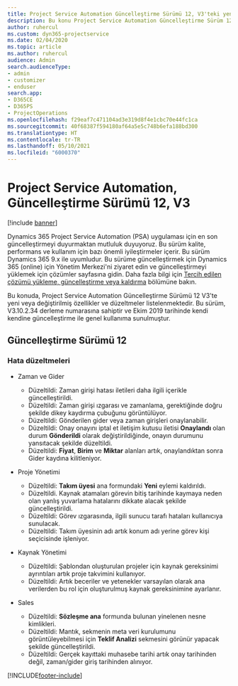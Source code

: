 ```yaml
---
title: Project Service Automation Güncelleştirme Sürümü 12, V3'teki yenilikler veya değişiklikler
description: Bu konu Project Service Automation Güncelleştirme Sürüm 12, V3'teki yenilikler hakkında bilgi sağlar.
author: ruhercul
ms.custom: dyn365-projectservice
ms.date: 02/04/2020
ms.topic: article
ms.author: ruhercul
audience: Admin
search.audienceType:
- admin
- customizer
- enduser
search.app:
- D365CE
- D365PS
- ProjectOperations
ms.openlocfilehash: f29eaf7c471104ad3e319d8f4e1cbc70e44fc1ca
ms.sourcegitcommit: 40f68387f594180af64a5e5c748b6efa188bd300
ms.translationtype: HT
ms.contentlocale: tr-TR
ms.lasthandoff: 05/10/2021
ms.locfileid: "6000370"
---
```

# <a name="project-service-automation-update-release-12-v3"></a>Project Service Automation, Güncelleştirme Sürümü 12, V3

[!include [banner](../includes/psa-now-project-operations.md)]

Dynamics 365 Project Service Automation (PSA) uygulaması için en son güncelleştirmeyi duyurmaktan mutluluk duyuyoruz. Bu sürüm kalite, performans ve kullanım için bazı önemli iyileştirmeler içerir. Bu sürüm Dynamics 365 9.x ile uyumludur. Bu sürüme güncelleştirmek için Dynamics 365 (online) için Yönetim Merkezi'ni ziyaret edin ve güncelleştirmeyi yüklemek için çözümler sayfasına gidin. Daha fazla bilgi için [Tercih edilen çözümü yükleme, güncelleştirme veya kaldırma](/power-platform/admin/install-remove-preferred-solution) bölümüne bakın.

Bu konuda, Project Service Automation Güncelleştirme Sürümü 12 V3'te yeni veya değiştirilmiş özellikler ve düzeltmeler listelenmektedir. Bu sürüm, V3.10.2.34 derleme numarasına sahiptir ve Ekim 2019 tarihinde kendi kendine güncelleştirme ile genel kullanıma sunulmuştur.

## <a name="update-release-12"></a>Güncelleştirme Sürümü 12

### <a name="bug-fixes"></a>Hata düzeltmeleri

- Zaman ve Gider

    - Düzeltildi: Zaman girişi hatası iletileri daha ilgili içerikle güncelleştirildi.
    - Düzeltildi: Zaman girişi ızgarası ve zamanlama, gerektiğinde doğru şekilde dikey kaydırma çubuğunu görüntülüyor.
    - Düzeltildi: Gönderilen gider veya zaman girişleri onaylanabilir.
    - Düzeltildi: Onay onayını iptal et iletişim kutusu iletisi **Onaylandı** olan durum **Gönderildi** olarak değiştirildiğinde, onayın durumunu yansıtacak şekilde düzeltildi.
    - Düzeltildi: **Fiyat**, **Birim** ve **Miktar** alanları artık, onaylandıktan sonra Gider kaydına kilitleniyor.

- Proje Yönetimi

    - Düzeltildi: **Takım üyesi** ana formundaki **Yeni** eylemi kaldırıldı.
    - Düzeltildi. Kaynak atamaları görevin bitiş tarihinde kaymaya neden olan yanlış yuvarlama hatalarını dikkate alacak şekilde güncelleştirildi.
    - Düzeltildi: Görev ızgarasında, ilgili sunucu tarafı hataları kullanıcıya sunulacak.
    - Düzeltildi: Takım üyesinin adı artık konum adı yerine görev kişi seçicisinde işleniyor.

- Kaynak Yönetimi

    - Düzeltildi: Şablondan oluşturulan projeler için kaynak gereksinimi ayrıntıları artık proje takvimini kullanıyor.
    - Düzeltildi: Artık beceriler ve yetenekler varsayılan olarak ana verilerden bu rol için oluşturulmuş kaynak gereksinimine ayarlanır.

- Sales

    - Düzeltildi: **Sözleşme ana** formunda bulunan yinelenen nesne kimlikleri.
    - Düzeltildi: Mantık, sekmenin meta veri kurulumunu görüntüleyebilmesi için **Teklif Analizi** sekmesini görünür yapacak şekilde güncelleştirildi.
    - Düzeltildi: Gerçek kayıttaki muhasebe tarihi artık onay tarihinden değil, zaman/gider giriş tarihinden alınıyor.


[!INCLUDE[footer-include](../includes/footer-banner.md)]